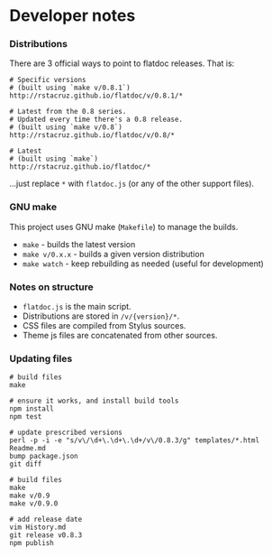 Developer notes
===============

### Distributions

There are 3 official ways to point to flatdoc releases. That is:

    # Specific versions
    # (built using `make v/0.8.1`)
    http://rstacruz.github.io/flatdoc/v/0.8.1/*

    # Latest from the 0.8 series.
    # Updated every time there's a 0.8 release.
    # (built using `make v/0.8`)
    http://rstacruz.github.io/flatdoc/v/0.8/*

    # Latest
    # (built using `make`)
    http://rstacruz.github.io/flatdoc/*

...just replace `*` with `flatdoc.js` (or any of the other support files).

### GNU make

This project uses GNU make (`Makefile`) to manage the builds.

 * `make` - builds the latest version
 * `make v/0.x.x` - builds a given version distribution
 * `make watch` - keep rebuilding as needed (useful for development)

### Notes on structure

 * `flatdoc.js` is the main script.
 * Distributions are stored in `/v/{version}/*`.
 * CSS files are compiled from Stylus sources.
 * Theme js files are concatenated from other sources.

### Updating files

    # build files
    make

    # ensure it works, and install build tools
    npm install
    npm test

    # update prescribed versions
    perl -p -i -e "s/v\/\d+\.\d+\.\d+/v\/0.8.3/g" templates/*.html Readme.md
    bump package.json
    git diff

    # build files
    make
    make v/0.9
    make v/0.9.0

    # add release date
    vim History.md
    git release v0.8.3
    npm publish
